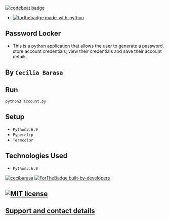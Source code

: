 [![codebeat badge](https://codebeat.co/badges/6a2daa48-ceed-4313-8378-794aa6117643)](https://codebeat.co/projects/github-com-cecibarasa-pass-lock-master)

* [![forthebadge made-with-python](http://ForTheBadge.com/images/badges/made-with-python.svg)](https://www.python.org/)

## Password Locker
* This is a python application that allows the user to generate a password, store account credentials, view their credentials and save their account details

## By `Cecilia Barasa`

## Run 
`python3 account.py`


## Setup
* `Python3.6.9`
* `Pyperclip`
* `Termcolor`

## Technologies Used
* `Python3.6.9`

[![cecibarasa](http://ForTheBadge.com/images/badges/built-with-love.svg)](https://GitHub.com/cecibarasa/) [![ForTheBadge built-by-developers](http://ForTheBadge.com/images/badges/built-by-developers.svg)](https://GitHub.com/cecibarasa/)

## [![MIT license](https://img.shields.io/badge/License-MIT-blue.svg)](https://github.com/cecibarasa/Pass-lock/blob/master/license.md)

## [Support and contact details](https://www.linkedin.com/in/cecilia-barasa-4a8311195/)

